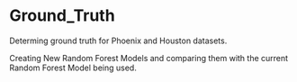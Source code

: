 # Ground_Truth
Determing ground truth for Phoenix and Houston datasets. 

Creating New Random Forest Models and comparing them with the current Random Forest Model being used. 
